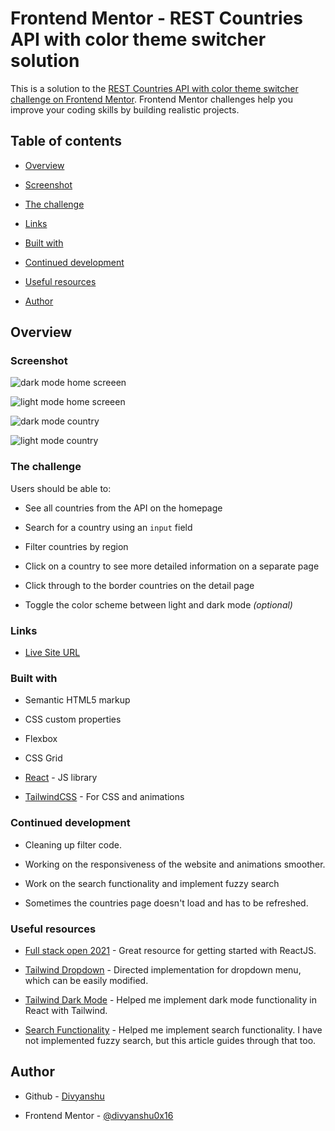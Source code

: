 
# Frontend Mentor - REST Countries API with color theme switcher solution

  

This is a solution to the [REST Countries API with color theme switcher challenge on Frontend Mentor](https://www.frontendmentor.io/challenges/rest-countries-api-with-color-theme-switcher-5cacc469fec04111f7b848ca). Frontend Mentor challenges help you improve your coding skills by building realistic projects.

  

## Table of contents

  

-  [Overview](#overview)

-  [Screenshot](#screenshot)

-  [The challenge](#the-challenge)

-  [Links](#links)

-  [Built with](#built-with)

-  [Continued development](#continued-development)

-  [Useful resources](#useful-resources)

-  [Author](#author)

## Overview

### Screenshot

![dark mode home screeen](https://user-images.githubusercontent.com/62815174/123785300-ff7e8180-d8f5-11eb-8436-4cde947d23f0.png)
  
![light mode home screeen](https://user-images.githubusercontent.com/62815174/123785324-086f5300-d8f6-11eb-8df2-d896e1391e15.png)

![dark mode country](https://user-images.githubusercontent.com/62815174/123785353-11602480-d8f6-11eb-8b82-bfcf41bc3063.png)

![light mode country](https://user-images.githubusercontent.com/62815174/123785337-0c02da00-d8f6-11eb-8b1f-bf18d68135b9.png)


### The challenge

  
Users should be able to:


- See all countries from the API on the homepage

- Search for a country using an `input` field

- Filter countries by region

- Click on a country to see more detailed information on a separate page

- Click through to the border countries on the detail page

- Toggle the color scheme between light and dark mode *(optional)*

### Links

- [Live Site URL](https://countries-api-plum-sigma.vercel.app/)

### Built with

- Semantic HTML5 markup

- CSS custom properties

- Flexbox

- CSS Grid

-  [React](https://reactjs.org/) - JS library

-  [TailwindCSS](https://tailwindcss.com/) - For CSS and animations

### Continued development

- Cleaning up filter code.

- Working on the responsiveness of the website and animations smoother. 

- Work on the search functionality and implement fuzzy search

- Sometimes the countries page doesn't load and has to be refreshed.

### Useful resources

-  [Full stack open 2021](https://fullstackopen.com/en/) - Great resource for getting started with ReactJS.

-  [Tailwind Dropdown](https://tailwindui.com/components/application-ui/elements/dropdowns) - Directed implementation for dropdown menu, which can be easily modified.

-  [Tailwind Dark Mode](https://tailwindui.com/components/application-ui/elements/dropdowns) - Helped me implement dark mode functionality in React with Tailwind.

-  [Search Functionality](https://medium.com/analytics-vidhya/how-to-create-a-fuzzy-search-in-react-js-using-fuse-js-859f80345657) - Helped me implement search functionality. I have not implemented fuzzy search, but this article guides through that too. 


## Author

  

- Github - [Divyanshu](https://github.com/divyanshu0x16)

- Frontend Mentor - [@divyanshu0x16](https://www.frontendmentor.io/profile/divyanshu0x16)
